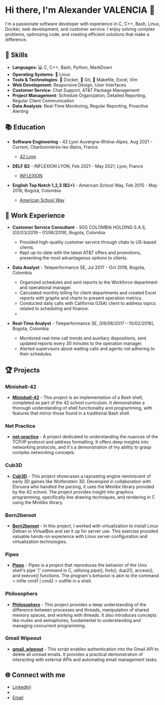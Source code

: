 # Hi there, I'm Alexander VALENCIA 👋

I'm a passionate software developer with experience in C, C++, Bash, Linux, Docker, web development, and customer service. I enjoy solving complex problems, optimizing code, and creating efficient solutions that make a difference.

## 🚀 Skills

- **Languages**: 💻 C, C++, Bash, Python, MarkDown
- **Operating Systems**: 🐧 Linux
- **Tools & Technologies**: 🐳 Docker, 🌲 Git, 📄 Makefile, Excel, Vim
- **Web Development**: Responsive Design, User Interfaces
- **Customer Service**: Chat Support, AT&T Package Management
- **Project Management**: Schedule Organization, Detailed Reporting, Regular Client Communication
- **Data Analysis**: Real-Time Monitoring, Regular Reporting, Proactive Alerting

## 📚 Education

- **Software Engineering** - 42 Lyon Auvergne-Rhône-Alpes, Aug 2021 - Current, Charbonnières-les-Bains, France
  - [42 Lyon](https://42lyon.fr/)

- **DELF B2** - INFLEXION LYON, Feb 2021 - May 2021, Lyon, France
  - [INFLEXION](https://www.inflexyon.fr/)

- **English Top Notch 1,2,3 (B2+)** - American School Way, Feb 2015 - May 2016, Bogotá, Colombia
  - [American School Way](https://www.americanschoolway.edu.co/)

## 💼 Work Experience

- **Customer Service Consultant** -  SGS COLOMBIA HOLDING S.A.S, [02/03/2019 – 01/06/2019], Bogota, Colombia
  - Provided high-quality customer service through chats to US-based clients.
  - Kept up-to-date with the latest AT&T offers and promotions, presenting the most advantageous options to clients.

- **Data Analyst** - Teleperformance SE, Jul 2017 - Oct 2018, Bogota, Colombia
  - Organized schedules and sent reports to the Workforce department and operational manager.
  - Calculated monthly billing for client departments and created Excel reports with graphs and charts to present operation metrics.
  - Conducted daily calls with California (USA) client to address topics related to scheduling and finance.
  - 
- **Real-Time Analyst** - Teleperformance SE, [09/06/2017 – 10/02/2018], Bogota, Colombia
  - Monitored real-time call trends and auxiliary dispositions, sent updated reports every 30 minutes to the operation manager.
  - Alerted supervisors about waiting calls and agents not adhering to their schedules.  

## 🏆 Projects

### Minishell-42

- **[Minishell-42](https://github.com/Alexvc23/minishell-42)** - This project is an implementation of a Bash shell, completed as part of the 42 school curriculum. It demonstrates a thorough understanding of shell functionality and programming, with features that mirror those found in a traditional Bash shell.

### Net Practice

- **[net-practice](https://github.com/Alexvc23/net_practice)** - A project dedicated to understanding the nuances of the TCP/IP protocol and address formatting. It offers deep insights into networking protocols, and it's a demonstration of my ability to grasp complex networking concepts.

### Cub3D

- **[Cub3D](https://github.com/Alexvc23/cub3d)** - This project showcases a raycasting engine reminiscent of early 3D games like Wolfenstein 3D. Developed in collaboration with Elsruora who handled the parsing, it uses the Minilibx library provided by the 42 school. The project provides insight into graphics programming, specifically line drawing techniques, and rendering in C using the Minilibx library.

### Born2beroot

- **[Born2beroot](https://github.com/Alexvc23/born2beroot)** - In this project, I worked with virtualization to install Linux Debian in VirtualBox and set it up for server use. This exercise provided valuable hands-on experience with Linux server configuration and virtualization technologies.

### Pipex

- **[Pipex](https://github.com/Alexvc23/42_pipex_2022)** - Pipex is a project that reproduces the behavior of the Unix shell's pipe '|' command in C, utilizing pipe(), fork(), dup2(), access(), and execve() functions. The program's behavior is akin to the command < infile cmd1 | cmd2 > outfile in a shell.

### Philosophers

- **[Philosophers](https://github.com/Alexvc23/philosophers)** - This project provides a deep understanding of the difference between processes and threads, manipulation of shared memory spaces, and working with threads. It also introduces concepts like mutex and semaphores, fundamental to understanding and managing concurrent programming.

### Gmail Wipeout

- **[gmail_wipeout](https://github.com/Alexvc23/wipe_out_gmail)** - This script enables authentication into the Gmail API to delete all unread emails. It provides a practical demonstration of interacting with external APIs and automating email management tasks.

## 🌐 Connect with me

- [LinkedIn](https://www.linkedin.com/in/jairo-alexander-valencia-candamil-542965108/))
- 
- [Email](mailto:alexandervalencia1994@gmail.com)
